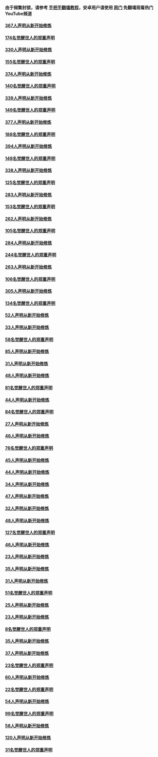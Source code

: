 #### 由于频繁封锁，请参考 [手把手翻墙教程](https://github.com/gfw-breaker/guides/wiki/)，安卓用户请使用 [网门](https://github.com/gfw-breaker/nogfw/blob/master/dl.md?t=06052101) 免翻墙观看热门YouTube频道 

#### [367人声明从新开始修炼](../pages/91/426421.md?t=06052101) 

#### [174名觉醒世人的郑重声明](../pages/91/426420.md?t=06052101) 

#### [330人声明从新开始修炼](../pages/91/426139.md?t=06052101) 

#### [155名觉醒世人的郑重声明](../pages/91/426138.md?t=06052101) 

#### [374人声明从新开始修炼](../pages/91/425811.md?t=06052101) 

#### [140名觉醒世人的郑重声明](../pages/91/425810.md?t=06052101) 

#### [339人声明从新开始修炼](../pages/91/425690.md?t=06052101) 

#### [149名觉醒世人的郑重声明](../pages/91/425689.md?t=06052101) 

#### [377人声明从新开始修炼](../pages/91/424867.md?t=06052101) 

#### [188名觉醒世人的郑重声明](../pages/91/424866.md?t=06052101) 

#### [394人声明从新开始修炼](../pages/91/423914.md?t=06052101) 

#### [148名觉醒世人的郑重声明](../pages/91/423913.md?t=06052101) 

#### [338人声明从新开始修炼](../pages/91/423540.md?t=06052101) 

#### [125名觉醒世人的郑重声明](../pages/91/423539.md?t=06052101) 

#### [283人声明从新开始修炼](../pages/91/423296.md?t=06052101) 

#### [153名觉醒世人的郑重声明](../pages/91/423295.md?t=06052101) 

#### [262人声明从新开始修炼](../pages/91/423004.md?t=06052101) 

#### [105名觉醒世人的郑重声明](../pages/91/423003.md?t=06052101) 

#### [284人声明从新开始修炼](../pages/91/422707.md?t=06052101) 

#### [244名觉醒世人的郑重声明](../pages/91/422706.md?t=06052101) 

#### [263人声明从新开始修炼](../pages/91/422553.md?t=06052101) 

#### [106名觉醒世人的郑重声明](../pages/91/422552.md?t=06052101) 

#### [305人声明从新开始修炼](../pages/91/422153.md?t=06052101) 

#### [134名觉醒世人的郑重声明](../pages/91/422152.md?t=06052101) 

#### [52人声明从新开始修炼](../pages/91/421846.md?t=06052101) 

#### [33人声明从新开始修炼](../pages/91/421804.md?t=06052101) 

#### [58名觉醒世人的郑重声明](../pages/91/421845.md?t=06052101) 

#### [85人声明从新开始修炼](../pages/91/421769.md?t=06052101) 

#### [31人声明从新开始修炼](../pages/91/421763.md?t=06052101) 

#### [48人声明从新开始修炼](../pages/91/421605.md?t=06052101) 

#### [81名觉醒世人的郑重声明](../pages/91/421656.md?t=06052101) 

#### [44人声明从新开始修炼](../pages/91/421544.md?t=06052101) 

#### [84名觉醒世人的郑重声明](../pages/91/421543.md?t=06052101) 

#### [27人声明从新开始修炼](../pages/91/421465.md?t=06052101) 

#### [46人声明从新开始修炼](../pages/91/421454.md?t=06052101) 

#### [76名觉醒世人的郑重声明](../pages/91/421453.md?t=06052101) 

#### [45人声明从新开始修炼](../pages/91/421452.md?t=06052101) 

#### [44人声明从新开始修炼](../pages/91/421422.md?t=06052101) 

#### [34人声明从新开始修炼](../pages/91/421322.md?t=06052101) 

#### [47人声明从新开始修炼](../pages/91/421264.md?t=06052101) 

#### [32人声明从新开始修炼](../pages/91/421225.md?t=06052101) 

#### [48人声明从新开始修炼](../pages/91/421202.md?t=06052101) 

#### [127名觉醒世人的郑重声明](../pages/91/421224.md?t=06052101) 

#### [46人声明从新开始修炼](../pages/91/421203.md?t=06052101) 

#### [23人声明从新开始修炼](../pages/91/421138.md?t=06052101) 

#### [35人声明从新开始修炼](../pages/91/421122.md?t=06052101) 

#### [31人声明从新开始修炼](../pages/91/421081.md?t=06052101) 

#### [51名觉醒世人的郑重声明](../pages/91/421080.md?t=06052101) 

#### [25人声明从新开始修炼](../pages/91/421020.md?t=06052101) 

#### [23人声明从新开始修炼](../pages/91/420884.md?t=06052101) 

#### [8名觉醒世人的郑重声明](../pages/91/420883.md?t=06052101) 

#### [35人声明从新开始修炼](../pages/91/420809.md?t=06052101) 

#### [37人声明从新开始修炼](../pages/91/420766.md?t=06052101) 

#### [23名觉醒世人的郑重声明](../pages/91/420765.md?t=06052101) 

#### [60人声明从新开始修炼](../pages/91/420727.md?t=06052101) 

#### [22名觉醒世人的郑重声明](../pages/91/420726.md?t=06052101) 

#### [54人声明从新开始修炼](../pages/91/420529.md?t=06052101) 

#### [99名觉醒世人的郑重声明](../pages/91/420528.md?t=06052101) 

#### [58人声明从新开始修炼](../pages/91/420198.md?t=06052101) 

#### [120人声明从新开始修炼](../pages/91/420141.md?t=06052101) 

#### [31名觉醒世人的郑重声明](../pages/91/420197.md?t=06052101) 

